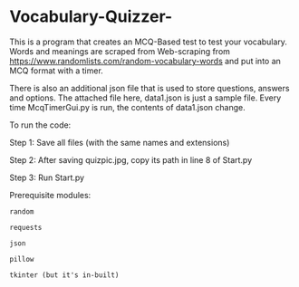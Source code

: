 # Vocabulary-Quizzer-
This is a program that creates an MCQ-Based test to test your vocabulary. Words and meanings are scraped from Web-scraping from https://www.randomlists.com/random-vocabulary-words and put into an MCQ format with a timer.

There is also an additional json file that is used to store questions, answers and options. The attached file here, data1.json is just a sample file. Every time McqTimerGui.py is run, the contents of data1.json change.

To run the code:

Step 1: Save all files (with the same names and extensions)

Step 2: After saving quizpic.jpg, copy its path in line 8 of Start.py

Step 3: Run Start.py

Prerequisite modules:

    random
    
    requests
    
    json
    
    pillow
    
    tkinter (but it's in-built)
